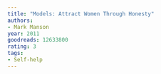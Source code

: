 ```yaml
---
title: "Models: Attract Women Through Honesty"
authors:
- Mark Manson
year: 2011
goodreads: 12633800
rating: 3
tags:
- Self-help
---
```

